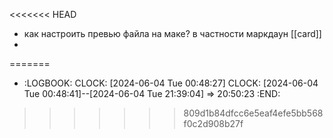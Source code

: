 <<<<<<< HEAD
- как настроить превью файла на маке? в частности маркдаун [[card]]
-
=======
- :LOGBOOK:
  CLOCK: [2024-06-04 Tue 00:48:27]
  CLOCK: [2024-06-04 Tue 00:48:41]--[2024-06-04 Tue 21:39:04] =>  20:50:23
  :END:
>>>>>>> 809d1b84dfcc6e5eaf4efe5bb568f0c2d908b27f
